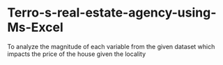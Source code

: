 # Terro-s-real-estate-agency-using-Ms-Excel
To analyze the magnitude of each variable from the given dataset which impacts the price of the house given the locality

